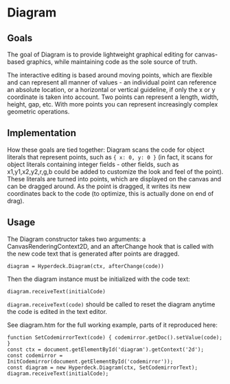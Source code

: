 # Diagram

## Goals

The goal of Diagram is to provide lightweight graphical editing for canvas-based graphics, while maintaining code as the sole source of truth.

The interactive editing is based around moving points, which are flexible and can represent all manner of values - an individual point can reference an absolute location, or a horizontal or vertical guideline, if only the x or y coordinate is taken into account. Two points can represent a length, width, height, gap, etc. With more points you can represent increasingly complex geometric operations.

## Implementation

How these goals are tied together: Diagram scans the code for object literals that represent points, such as `{ x: 0, y: 0 }` (in fact, it scans for object literals containing integer fields - other fields, such as x1,y1,x2,y2,r,g,b could be added to customize the look and feel of the point). These literals are turned into points, which are displayed on the canvas and can be dragged around. As the point is dragged, it writes its new coordinates back to the code (to optimize, this is actually done on end of drag).

## Usage

The Diagram constructor takes two arguments: a CanvasRenderingContext2D, and an afterChange hook that is called with the new code text that is generated after points are dragged.

    diagram = Hyperdeck.Diagram(ctx, afterChange(code))
  
Then the diagram instance must be initialized with the code text:

    diagram.receiveText(initialCode)
  
`diagram.receiveText(code)` should be called to reset the diagram anytime the code is edited in the text editor.

See diagram.htm for the full working example, parts of it reproduced here:

    function SetCodemirrorText(code) { codemirror.getDoc().setValue(code); }
    const ctx = document.getElementById('diagram').getContext('2d');
    const codemirror = InitCodemirror(document.getElementById('codemirror'));
    const diagram = new Hyperdeck.Diagram(ctx, SetCodemirrorText);
    diagram.receiveText(initialCode);

